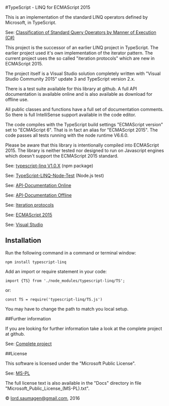 #TypeScript - LINQ for ECMAScript 2015



This is an implementation of the standard LINQ operators defined by Microsoft, in TypeScript.



See: [Classification of Standard Query Operators by Manner of Execution (C#)](https://msdn.microsoft.com/en-us/library/mt693095.aspx)



This project is the successor of an earlier LINQ project in TypeScript. The earlier project used it's own implementation of the iterator pattern. The current project uses the so called "iteration protocols" which are new in ECMAScript 2015.



The project itself is a Visual Studio solution completely written with "Visual Studio Community 2015" update 3 and TypeScript version 2.x.



There is a test suite available for this library at github. A full API documentation is available online and is also available as download for offline use.



All public classes and functions have a full set of documentation comments. So there is full IntelliSense support available in the code editor.



The code compiles with the TypeScript build settings "ECMAScript version" set to "ECMAScript 6". That is in fact an alias for "ECMAScript 2015". The code passes all tests running with the node runtime V6.6.0.



Please be aware that this library is intentionally compiled into ECMAScript 2015. The library is neither tested nor designed to run on Javascript engines which doesn't support the ECMAScript 2015 standard. 



See: [typescript-linq V1.0.X](https://www.npmjs.com/package/typescript-linq) (npm package)   

See: [TypeScript-LINQ-Node-Test](https://github.com/lord-saumagen/TypeScript-LINQ-Node-Test) (Node.js test)   

See: [API-Documentation Online](http://lord-saumagen.byethost14.com/home/TypeScript-LINQ-Node-Documentation/)   

See: [API-Documentation Offline](http://lord-saumagen.byethost14.com/home/TypeScript-LINQ-Node-Documentation.zip)   

See: [Iteration protocols](https://developer.mozilla.org/en-US/docs/Web/JavaScript/Reference/Iteration_protocols)   

See: [ECMAScript 2015](http://www.ecma-international.org/ecma-262/6.0/)   

See: [Visual Studio](https://www.visualstudio.com)   



## Installation



Run the following command in a command or terminal window:



`npm install typescript-linq`



Add an import or require statement in your code:



`import {TS} from './node_modules/typescript-linq/TS';`



or:



`const TS = require('typescript-linq/TS.js')`



You may have to change the path to match you local setup.



##Further information



If you are looking for further information take a look at the complete project at github. 



See: [Complete project](https://github.com/lord-saumagen/TypeScript-LINQ)





##License



This software is licensed under the "Microsoft Public License".



See: [MS-PL](https://opensource.org/licenses/MS-PL")



The full license text is also available in the "Docs" directory in file "Microsoft\_Public\_License\_(MS-PL).txt".



&copy; lord.saumagen@gmail.com, 2016 



